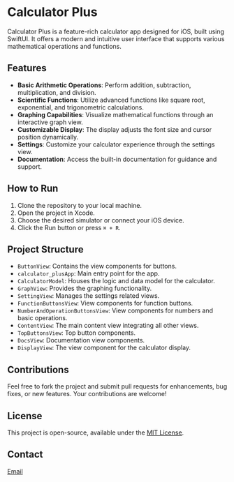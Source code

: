 # Calculator Plus

Calculator Plus is a feature-rich calculator app designed for iOS, built using SwiftUI. It offers a modern and intuitive user interface that supports various mathematical operations and functions.

## Features

- **Basic Arithmetic Operations**: Perform addition, subtraction, multiplication, and division.
- **Scientific Functions**: Utilize advanced functions like square root, exponential, and trigonometric calculations.
- **Graphing Capabilities**: Visualize mathematical functions through an interactive graph view.
- **Customizable Display**: The display adjusts the font size and cursor position dynamically.
- **Settings**: Customize your calculator experience through the settings view.
- **Documentation**: Access the built-in documentation for guidance and support.

## How to Run

1. Clone the repository to your local machine.
2. Open the project in Xcode.
3. Choose the desired simulator or connect your iOS device.
4. Click the Run button or press `⌘ + R`.

## Project Structure

- `ButtonView`: Contains the view components for buttons.
- `calculator_plusApp`: Main entry point for the app.
- `CalculatorModel`: Houses the logic and data model for the calculator.
- `GraphView`: Provides the graphing functionality.
- `SettingView`: Manages the settings related views.
- `FunctionButtonsView`: View components for function buttons.
- `NumberAndOperationButtonsView`: View components for numbers and basic operations.
- `ContentView`: The main content view integrating all other views.
- `TopButtonsView`: Top button components.
- `DocsView`: Documentation view components.
- `DisplayView`: The view component for the calculator display.

## Contributions

Feel free to fork the project and submit pull requests for enhancements, bug fixes, or new features. Your contributions are welcome!

## License

This project is open-source, available under the [MIT License](LICENSE).

## Contact

[Email](mailto:colesmith5400@gmail.com)
